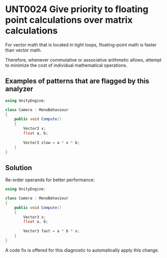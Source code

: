 # UNT0024 Give priority to floating point calculations over matrix calculations

For vector math that is located in tight loops, floating-point math is faster than vector math.

Therefore, whenever commutative or associative arithmetic allows, attempt to minimize the cost of individual mathematical operations.

## Examples of patterns that are flagged by this analyzer

```csharp
using UnityEngine;

class Camera : MonoBehaviour
{
    public void Compute()
    {
		Vector3 x;
		float a, b;
		
		Vector3 slow = a * x * b;
    }
}
```

## Solution

Re-order operands for better performance:

```csharp
using UnityEngine;

class Camera : MonoBehaviour
{
    public void Compute()
    {
		Vector3 x;
		float a, b;
		
		Vector3 fast = a * b * x;
    }
}
```

A code fix is offered for this diagnostic to automatically apply this change.
